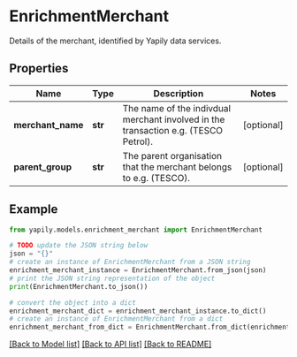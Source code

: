 # EnrichmentMerchant

Details of the merchant, identified by Yapily data services.

## Properties

Name | Type | Description | Notes
------------ | ------------- | ------------- | -------------
**merchant_name** | **str** | The name of the indivdual merchant involved in the transaction e.g. (TESCO Petrol). | [optional] 
**parent_group** | **str** | The parent organisation that the merchant belongs to e.g. (TESCO). | [optional] 

## Example

```python
from yapily.models.enrichment_merchant import EnrichmentMerchant

# TODO update the JSON string below
json = "{}"
# create an instance of EnrichmentMerchant from a JSON string
enrichment_merchant_instance = EnrichmentMerchant.from_json(json)
# print the JSON string representation of the object
print(EnrichmentMerchant.to_json())

# convert the object into a dict
enrichment_merchant_dict = enrichment_merchant_instance.to_dict()
# create an instance of EnrichmentMerchant from a dict
enrichment_merchant_from_dict = EnrichmentMerchant.from_dict(enrichment_merchant_dict)
```
[[Back to Model list]](../README.md#documentation-for-models) [[Back to API list]](../README.md#documentation-for-api-endpoints) [[Back to README]](../README.md)


